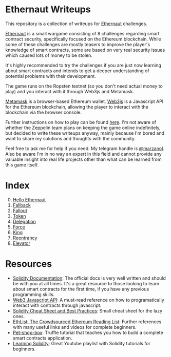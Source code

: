 # Ethernaut Writeups

This repository is a collection of writeups for [Ethernaut](https://ethernaut.zeppelin.solutions/) challenges.

[Ethernaut](https://ethernaut.zeppelin.solutions/) is a small wargame consisting of 8 challenges regarding smart contract security, specifically focused on the Ethereum blockchain. While some of these challenges are mostly teasers to improve the player's knowledge of smart contracts, some are based on very real security issues which caused lots of money to be stolen.

It's highly recommended to try the challenges if you are just now learning about smart contracts and intends to get a deeper understanding of potential problems with their development.

The game runs on the Ropsten testnet (so you don't need actual money to play) and you interact with it through Web3js and Metamask.

[Metamask](https://chrome.google.com/webstore/detail/metamask/nkbihfbeogaeaoehlefnkodbefgpgknn) is a browser-based Ethereum wallet. [Web3js](https://github.com/ethereum/web3.js/) is a Javascript API for the Ethereum blockchain, allowing the player to interact with the blockchain via the browser console.

Further instructions on how to play can be found [here](https://ethernaut.zeppelin.solutions/help). I'm not aware of whether the Zeppelin team plans on keeping the game online indefinitely, but decided to write these writeups anyway, mainly because I'm bored and want to share my solutions and thoughts with the community.

Feel free to ask me for help if you need. My telegram handle is [@marzanol](tg://resolve?domain=marzanol). Also be aware I'm in no way an expert in this field and cannot provide any valuable insight into real life projects other than what can be learned from this game itself.

# Index
0. [Hello Ethernaut](0-hello.md)
1. [Fallback](1-fallback.md)
2. [Fallout](2-fallout.md)
3. [Token](3-token.md)
4. [Delegation](4-delegation.md)
5. [Force](5-force.md)
6. [King](6-king.md)
7. [Reentrancy](7-reentrancy.md)
8. [Elevator](8-elevator.md)

# Resources
* [Solidity Documentation](https://solidity.readthedocs.io/en/develop/):
The official docs is very well written and should be with you at all times. It's a great resource to those looking to learn about smart contracts for the first time, if you have any previous programming skills.
* [Web3 Javascript API](https://github.com/ethereum/wiki/wiki/JavaScript-API):
A must-read reference on how to programatically interact with contracts through javascript.
* [Solidity Cheat Sheet and Best Practices](https://github.com/manojpramesh/solidity-cheatsheet): Small cheat sheet for the lazy ones.
* [EthList: The Crowdsourced Ethereum Reading List](https://github.com/Scanate/EthList): Further references with many useful links and videos for complete beginners.
* [Pet-shop-box](https://github.com/truffle-box/pet-shop-box): Truffle tutorial that teaches you how to build a complete smart contracts application.
* [Learning Solidity](https://www.youtube.com/watch?v=v_hU0jPtLto&list=PL16WqdAj66SCOdL6XIFbke-XQg2GW_Avg): Great Youtube playlist with Solidity tutorials for beginners.
